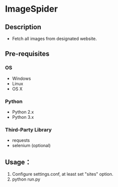 # ImageSpider

## Description
 - Fetch all images from designated website.

## Pre-requisites
### OS
- Windows
- Linux
- OS X

### Python
- Python 2.x
- Python 3.x

### Third-Party Library
- requests
- selenium (optional)


## Usage：
1. Configure settings.conf, at least set "sites" option.
2. python run.py
